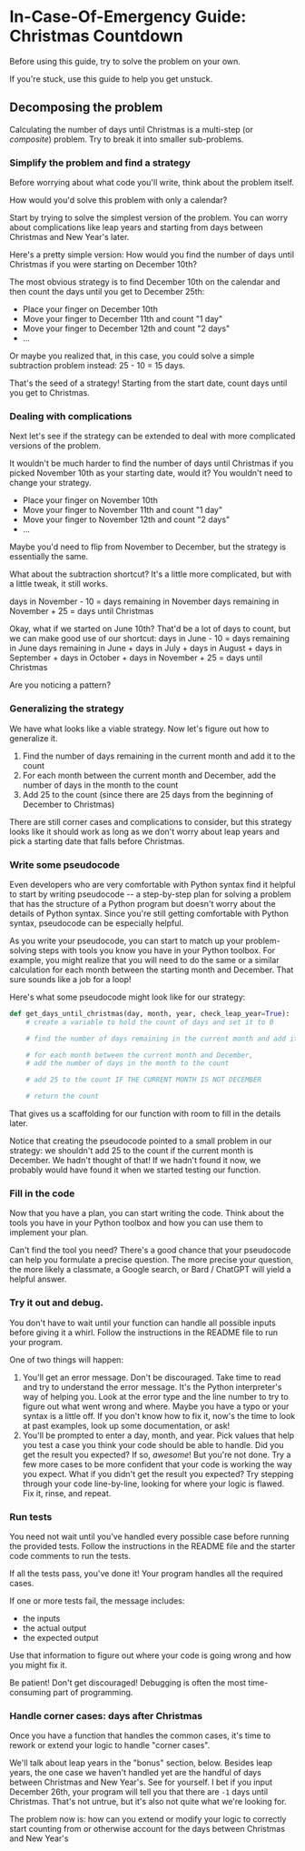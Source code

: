 # In-Case-Of-Emergency Guide: Christmas Countdown

Before using this guide, try to solve the problem on your own.

If you're stuck, use this guide to help you get unstuck.

## Decomposing the problem

Calculating the number of days until Christmas is a multi-step (or _composite_)
problem. Try to break it into smaller sub-problems.

### Simplify the problem and find a strategy

Before worrying about what code you'll write, think about the problem itself.

How would you'd solve this problem with only a calendar?

Start by trying to solve the simplest version of the problem. You can worry
about complications like leap years and starting from days between Christmas
and New Year's later.

Here's a pretty simple version: How would you find the number of days until
Christmas if you were starting on December 10th?

The most obvious strategy is to find December 10th on the calendar and then
count the days until you get to December 25th:

- Place your finger on December 10th
- Move your finger to December 11th and count "1 day"
- Move your finger to December 12th and count "2 days"
- ...

Or maybe you realized that, in this case, you could solve a simple subtraction
problem instead: 25 - 10 = 15 days.

That's the seed of a strategy! Starting from the start date, count days until you
get to Christmas.

### Dealing with complications

Next let's see if the strategy can be extended to deal with more complicated versions
of the problem.

It wouldn't be much harder to find the number of days until Christmas if you picked
November 10th as your starting date, would it? You wouldn't need to change your strategy.

- Place your finger on November 10th
- Move your finger to November 11th and count "1 day"
- Move your finger to November 12th and count "2 days"
- ...

Maybe you'd need to flip from November to December, but the strategy is essentially the same.

What about the subtraction shortcut? It's a little more complicated, but with a little tweak,
it still works.

days in November - 10 = days remaining in November
days remaining in November + 25 = days until Christmas

Okay, what if we started on June 10th? That'd be a lot of days to count, but we can
make good use of our shortcut:
days in June - 10 = days remaining in June
days remaining in June + days in July + days in August + days in September + days in October + days in November + 25 = days until Christmas

Are you noticing a pattern?

### Generalizing the strategy

We have what looks like a viable strategy. Now let's figure out how to generalize it.

1. Find the number of days remaining in the current month and add it to the count
2. For each month between the current month and December, add the number of days
   in the month to the count
3. Add 25 to the count (since there are 25 days from the beginning of December to Christmas)

There are still corner cases and complications to consider, but this strategy looks like it
should work as long as we don't worry about leap years and pick a starting date that falls
before Christmas.

### Write some pseudocode

Even developers who are very comfortable with Python syntax find it helpful to start by
writing pseudocode -- a step-by-step plan for solving a problem that has the structure of
a Python program but doesn't worry about the details of Python syntax. Since you're still
getting comfortable with Python syntax, pseudocode can be especially helpful.

As you write your pseudocode, you can start to match up your problem-solving steps with
tools you know you have in your Python toolbox. For example, you might realize that you
will need to do the same or a similar calculation for each month between the starting month
and December. That sure sounds like a job for a loop!

Here's what some pseudocode might look like for our strategy:

```python
def get_days_until_christmas(day, month, year, check_leap_year=True):
    # create a variable to hold the count of days and set it to 0

    # find the number of days remaining in the current month and add it to the count

    # for each month between the current month and December,
    # add the number of days in the month to the count

    # add 25 to the count IF THE CURRENT MONTH IS NOT DECEMBER

    # return the count
```

That gives us a scaffolding for our function with room to fill in the details later.

Notice that creating the pseudocode pointed to a small problem in our strategy: we shouldn't
add 25 to the count if the current month is December. We hadn't thought of that! If we hadn't
found it now, we probably would have found it when we started testing our function.

### Fill in the code

Now that you have a plan, you can start writing the code. Think about the tools you have in
your Python toolbox and how you can use them to implement your plan.

Can't find the tool you need? There's a good chance that your pseudocode can help you formulate a
precise question. The more precise your question, the more likely a classmate, a Google search, or
Bard / ChatGPT will yield a helpful answer.

### Try it out and debug.

You don't have to wait until your function can handle all possible inputs before giving it a
whirl. Follow the instructions in the README file to run your program.

One of two things will happen:

1. You'll get an error message. Don't be discouraged. Take time to read and try to understand the error
   message. It's the Python interpreter's way of helping you. Look at the error type and the line number
   to try to figure out what went wrong and where. Maybe you have a typo or your syntax is a little off.
   If you don't know how to fix it, now's the time to look at past examples, look up some documentation,
   or ask!
2. You'll be prompted to enter a day, month, and year. Pick values that help you test a case you think
   your code should be able to handle. Did you get the result you expected? If so, _awesome_! But you're
   not done. Try a few more cases to be more confident that your code is working the way you expect. What
   if you didn't get the result you expected? Try stepping through your code line-by-line, looking for
   where your logic is flawed. Fix it, rinse, and repeat.

### Run tests

You need not wait until you've handled every possible case before running the provided tests. Follow
the instructions in the README file and the starter code comments to run the tests.

If all the tests pass, you've done it! Your program handles all the required cases.

If one or more tests fail, the message includes:

- the inputs
- the actual output
- the expected output

Use that information to figure out where your code is going wrong and how you might fix it.

Be patient! Don't get discouraged! Debugging is often the most time-consuming part of programming.

### Handle corner cases: days after Christmas

Once you have a function that handles the common cases, it's time to rework or extend your logic to handle "corner cases".

We'll talk about leap years in the "bonus" section, below. Besides leap years, the one case
we haven't handled yet are the handful of days between Christmas and New Year's. See for
yourself. I bet if you input December 26th, your program will tell you that there are `-1` days
until Christmas. That's not untrue, but it's also not quite what we're looking for.

The problem now is: how can you extend or modify your logic to correctly start counting from or otherwise
account for the days between Christmas and New Year's
